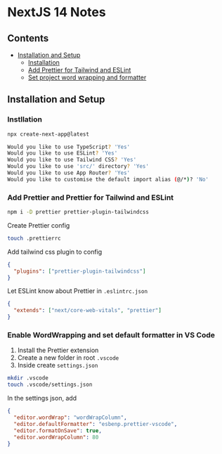 # NextJS 14 Notes

## Contents

- [Installation and Setup](#installation-and-setup)
  - [Installation](#installation)
  - [Add Prettier for Tailwind and ESLint](#add-prettier-and-prettier-for-tailwind-and-eslint)
  - [Set project word wrapping and formatter](#enable-wordwrapping-and-set-default-formatter-in-vs-code)

## Installation and Setup

### Instllation

```bash
npx create-next-app@latest

Would you like to use TypeScript? 'Yes'
Would you like to use ESLint? 'Yes'
Would you like to use Tailwind CSS? 'Yes'
Would you like to use 'src/' directory? 'Yes'
Would you like to use App Router? 'Yes'
Would you like to customise the default import alias (@/*)? 'No'
```

### Add Prettier and Prettier for Tailwind and ESLint

```bash
npm i -D prettier prettier-plugin-tailwindcss
```

Create Prettier config

```bash
touch .prettierrc
```

Add tailwind css plugin to config

```json
{
  "plugins": ["prettier-plugin-tailwindcss"]
}
```

Let ESLint know about Prettier in `.eslintrc.json`

```json
{
  "extends": ["next/core-web-vitals", "prettier"]
}
```

### Enable WordWrapping and set default formatter in VS Code

1. Install the Prettier extension
2. Create a new folder in root `.vscode`
3. Inside create `settings.json`

```bash
mkdir .vscode
touch .vscode/settings.json
```

In the settings json, add

```json
{
  "editor.wordWrap": "wordWrapColumn",
  "editor.defaultFormatter": "esbenp.prettier-vscode",
  "editor.formatOnSave": true,
  "editor.wordWrapColumn": 80
}
```
